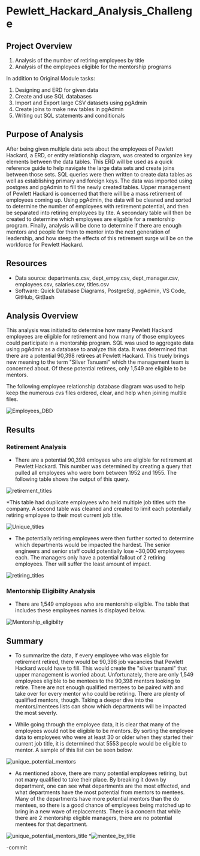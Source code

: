 # Pewlett_Hackard_Analysis_Challenge
## Project Overview

1. Analysis of the number of retiring employees by title
2. Analysis of the employees eligible for the mentorship programs

In addition to Original Module tasks:
1. Designing and ERD for given data
2. Create and use SQL databases
3. Import and Export large CSV datasets using pgAdmin
4. Create joins to make new tables in pgAdmin
5. Writing out SQL statements and conditionals

## Purpose of Analysis
After being given multiple data sets about the employees of Pewlett Hackard, a ERD, or entity relationship diagram, was created to organize key elements between the data tables. This ERD will be used as a quick reference guide to help navigate the large data sets and create joins between those sets. SQL queries were then written to create data tables as well as establishing primary and foreign keys. The data was imported using postgres and pgAdmin to fill the newly created tables. Upper management of Pewlett Hackard is concerned that there will be a mass retirement of employees coming up. Using pgAdmin, the data will be cleaned and sorted to determine the number of employees with retirement potential, and then be separated into retiring employees by tite. A secondary table will then be created to determine which employees are eligable for a mentorship program. Finally, analysis will be done to determine if there are enough mentors and people for them to mentor into the next generation of leadership, and how steep the effects of this retirement surge will be on the workforce for Pewlett Hackard.  

## Resources
* Data source: departments.csv, dept_empy.csv, dept_manager.csv, employees.csv, salaries.csv, titles.csv
* Software: Quick Database Diagrams, PostgreSql, pgAdmin, VS Code, GitHub, GitBash

 
## Analysis Overview
This analysis was initiated to determine how many Pewlett Hackard employees are eligible for retirement and how many of those employees could participate in a mentorship program. SQL was used to aggregate data using pgAdmin as a database to analyze this data. It was determined that there are a potential 90,398 retirees at Pewlett Hackard. This truely brings new meaning to the term "Silver Tsnuami" which the management team is concerned about. Of these potential retirees, only 1,549 are eligible to be mentors. 

The following employee relationship database diagram was used to help keep the numerous cvs files ordered, clear, and help when joining multile files. 

![Employees_DBD](https://user-images.githubusercontent.com/88064181/133711014-b85a9fe3-e291-47b9-b068-24012d63640a.png)

## Results 
### Retirement Analysis
* There are a potential 90,398 emloyees who are eligible for retirement at Pewlett Hackard. This number was determined by creating a query that pulled all employees who were born between 1952 and 1955. The following table shows the output of this query. 


![retirement_titles](https://user-images.githubusercontent.com/88064181/133711061-bfd460cc-169e-4f6e-9343-f72ac295e3cb.png)

*This table had duplicate employees who held multiple job titles with the company. A second table was cleaned and created to limit each potentially retiring employee to their most current job title. 

![Unique_titles](https://user-images.githubusercontent.com/88064181/133711083-2de8685c-b595-4ad2-84ed-261b030a1a95.png)


* The potentially retiring employees were then further sorted to determine which departments would be impacted the hardest. The senior engineers and senior staff could potentially lose ~30,000 employees each. The managers only have a potential fallout of 2 retiring employees. Ther will suffer the least amount of impact. 

![retiring_titles](https://user-images.githubusercontent.com/88064181/133711121-712efc81-a632-414e-a94a-337b9d7b8c4d.png)

### Mentorship Eligibilty Analysis
* There are 1,549 employees who are mentorship eligible. The table that includes these employees names is displayed below.

![Mentorship_eligibilty](https://user-images.githubusercontent.com/88064181/133711134-593ca690-bfac-466a-9f8f-e9458d5552a1.png)


## Summary
* To summarize the data, if every employee who was eligble for retirement retired, there would be 90,398 job vacancies that Pewlett Hackard would have to fill. This would create the "silver tsunami" that upper management is worried about. Unfortunately, there are only 1,549 employees eligible to be mentees to the 90,398 mentors looking to retire. There are not enough qualified mentees to be paired with and take over for every mentor who could be retiring. There are plenty of qualified mentors, though. Taking a deeper dive into the mentors/mentees lists can show which departments will be impacted the most severly.  

* While going through the employee data, it is clear that many of the employees would not be eligible to be mentors. By sorting the employee data to employees who were at least 30 or older when they started their current job title, it is determined that 5553 people would be eligible to mentor. A sample of this list can be seen below. 

![unique_potential_mentors](https://user-images.githubusercontent.com/88064181/133711170-b542e452-7d68-4aa5-88fd-ff3daefcfa39.png)

* As mentioned above, there are many potential employees retiring, but not many qualified to take their place. By breaking it down by department, one can see what departments are the most effected, and what departments have the most potential from mentors to mentees. Many of the departments have more potential mentors than the do mentees, so there is a good chance of employees being matched up to bring in a new wave of replacements. There is a concern that while there are 2 mentorship eligible managers, there are no potential mentees for that department. 

![unique_potential_mentors_title](https://user-images.githubusercontent.com/88064181/133711233-e114a478-442b-402a-95e3-71c63f51ac1d.png)
*![mentee_by_title](https://user-images.githubusercontent.com/88064181/133711241-7a304fe8-f897-474d-a3cf-99b1fce08885.png)

-commit
